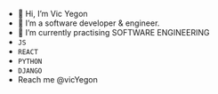 - 👋 Hi, I’m Vic Yegon
- 👀 I’m a software developer & engineer.
- 🌱 I’m currently practising SOFTWARE ENGINEERING 
- `JS`
- `REACT`
- `PYTHON`
- `DJANGO`
- Reach me @vicYegon 

<!---
vicYegon/vicYegon is a ✨ special ✨ repository because its `README.md` (this file) appears on your GitHub profile.
You can click the Preview link to take a look at your changes.
--->
